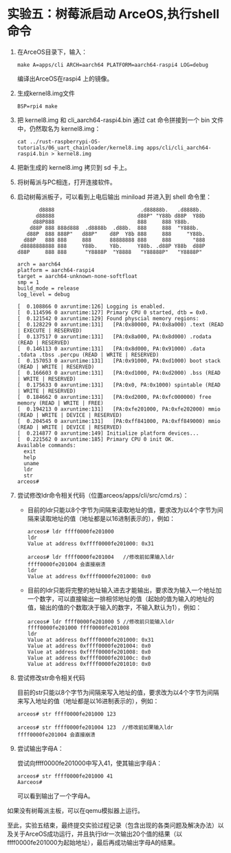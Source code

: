 # 实验五：树莓派启动 ArceOS,执行shell命令

1. 在ArceOS目录下，输入：
   
   ```shell
   make A=apps/cli ARCH=aarch64 PLATFORM=aarch64-raspi4 LOG=debug
   ```

   编译出ArceOS在raspi4 上的镜像。

2. 生成kernel8.img文件

   ```shell
   BSP=rpi4 make
   ```

3. 把 kernel8.img 和 cli_aarch64-raspi4.bin 通过 cat 命令拼接到一个 bin 文件中，仍然取名为 kernel8.img：

   ```shell
   cat ../rust-raspberrypi-OS-tutorials/06_uart_chainloader/kernel8.img apps/cli/cli_aarch64-raspi4.bin > kernel8.img
   ```

4. 把新生成的 kernel8.img 拷贝到 sd 卡上。

5. 将树莓派与PC相连，打开连接软件。

6. 启动树莓派板子，可以看到上电后输出 miniload 并进入到 shell 命令里：
   
   ```shell
          d8888                            .d88888b.   .d8888b.
         d88888                           d88P" "Y88b d88P  Y88b
        d88P888                           888     888 Y88b.
       d88P 888 888d888  .d8888b  .d88b.  888     888  "Y888b.
      d88P  888 888P"   d88P"    d8P  Y8b 888     888     "Y88b.
     d88P   888 888     888      88888888 888     888       "888
    d8888888888 888     Y88b.    Y8b.     Y88b. .d88P Y88b  d88P
   d88P     888 888      "Y8888P  "Y8888   "Y88888P"   "Y8888P"
   
   arch = aarch64
   platform = aarch64-raspi4
   target = aarch64-unknown-none-softfloat
   smp = 1
   build_mode = release
   log_level = debug
   
   [  0.108866 0 axruntime:126] Logging is enabled.
   [  0.114596 0 axruntime:127] Primary CPU 0 started, dtb = 0x0.
   [  0.121542 0 axruntime:129] Found physcial memory regions:
   [  0.128229 0 axruntime:131]   [PA:0x80000, PA:0x8a000) .text (READ | EXECUTE | RESERVED)
   [  0.137517 0 axruntime:131]   [PA:0x8a000, PA:0x8d000) .rodata (READ | RESERVED)
   [  0.146113 0 axruntime:131]   [PA:0x8d000, PA:0x91000) .data .tdata .tbss .percpu (READ | WRITE | RESERVED)
   [  0.157053 0 axruntime:131]   [PA:0x91000, PA:0xd1000) boot stack (READ | WRITE | RESERVED)
   [  0.166603 0 axruntime:131]   [PA:0xd1000, PA:0xd2000) .bss (READ | WRITE | RESERVED)
   [  0.175633 0 axruntime:131]   [PA:0x0, PA:0x1000) spintable (READ | WRITE | RESERVED)
   [  0.184662 0 axruntime:131]   [PA:0xd2000, PA:0xfc000000) free memory (READ | WRITE | FREE)
   [  0.194213 0 axruntime:131]   [PA:0xfe201000, PA:0xfe202000) mmio (READ | WRITE | DEVICE | RESERVED)
   [  0.204545 0 axruntime:131]   [PA:0xff841000, PA:0xff849000) mmio (READ | WRITE | DEVICE | RESERVED)
   [  0.214877 0 axruntime:149] Initialize platform devices...
   [  0.221562 0 axruntime:185] Primary CPU 0 init OK.
   Available commands:
     exit
     help
     uname
     ldr
     str
   arceos#
   ```


7. 尝试修改ldr命令相关代码（位置arceos/apps/cli/src/cmd.rs）：

   * 目前的ldr只能以8个字节为间隔来读取地址的值，要求改为以4个字节为间隔来读取地址的值（地址都是以16进制表示的），例如：

      ```shell
     arceos# ldr ffff0000fe201000
     ldr
     Value at address 0xffff0000fe201000: 0x31
     
     arceos# ldr ffff0000fe201004   //修改前如果输入ldr ffff0000fe201004 会直接崩溃
     ldr
     Value at address 0xffff0000fe201000: 0x0
     ```
   
   * 目前的ldr只能将完整的地址输入进去才能输出，要求改为输入一个地址加一个数字，可以直接输出一排相邻地址的值（起始的值为输入的地址的值，输出的值的个数取决于输入的数字，不输入默认为1），例如：

     ```shell
     arceos# ldr ffff0000fe201000 5 //修改前只能输入ldr ffff0000fe201000 ffff0000fe201008
     ldr
     Value at address 0xffff0000fe201000: 0x31
     Value at address 0xffff0000fe201004: 0x0
     Value at address 0xffff0000fe201008: 0x0
     Value at address 0xffff0000fe20100c: 0x0
     Value at address 0xffff0000fe201010: 0x0
     ```

8. 尝试修改str命令相关代码

   目前的str只能以8个字节为间隔来写入地址的值，要求改为以4个字节为间隔来写入地址的值（地址都是以16进制表示的），例如：
   
   ```shell
   arceos# str ffff0000fe201000 123
   
   arceos# str ffff0000fe201004 123  //修改前如果输入ldr ffff0000fe201004 会直接崩溃

     ```

9. 尝试输出字母A：
   

   尝试向ffff0000fe201000中写入41，使其输出字母A：
   
   ```shelll
   arceos# str ffff0000fe201000 41
   Aarceos# 
   ```

   可以看到输出了一个字母A。

如果没有树莓派主板，可以在qemu模拟器上运行。

至此，实验五结束，最终提交实验过程记录（包含出现的各类问题及解决办法）以及关于ArceOS成功运行，并且执行ldr一次输出20个值的结果（以ffff0000fe201000为起始地址），最后再成功输出字母A的结果。

   

   





